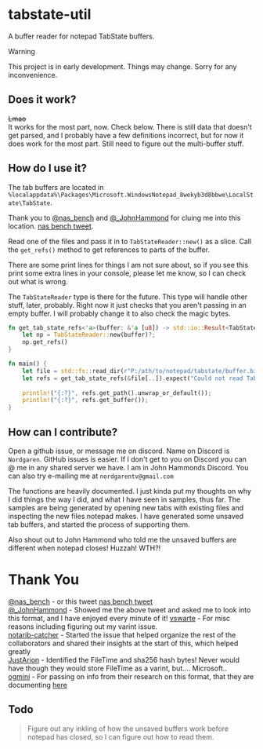 # tabstate-util
A buffer reader for notepad TabState buffers.  
> [!WARNING]
> This project is in early development. Things may change. Sorry for any inconvenience.

## Does it work?
~~Lmao~~  
It works for the most part, now. Check below. There is still data that doesn't get parsed, and I probably have a few definitions
incorrect, but for now it does work for the most part. Still need to figure out the multi-buffer stuff.    

## How do I use it?
The tab buffers are located in `%localappdata%\Packages\Microsoft.WindowsNotepad_8wekyb3d8bbwe\LocalState\TabState`.

Thank you to [@nas_bench](https://twitter.com/nas_bench) and [@_JohnHammond](https://twitter.com/_JohnHammond) for cluing 
me into this location. [nas bench tweet](https://twitter.com/nas_bench/status/1725658060104913019).  

Read one of the files and pass it in to `TabStateReader::new()` as a slice. Call the `get_refs()` method to get references 
to parts of the buffer.

There are some print lines for things I am not sure about, so if you see this print some extra lines in your console, please
let me know, so I can check out what is wrong.

The `TabStateReader` type is there for the future. This type will handle other stuff, later, probably. Right now it just
checks that you aren't passing in an empty buffer. I will probably change it to also check the magic bytes.

```rust
fn get_tab_state_refs<'a>(buffer: &'a [u8]) -> std::io::Result<TabStateRefs<'a>> {
    let np = TabStateReader::new(buffer)?;
    np.get_refs()
}

fn main() {
    let file = std::fs::read_dir(r"P:/ath/to/notepad/tabstate/buffer.bin").unwrap();
    let refs = get_tab_state_refs(&file[..]).expect("Could not read TabState buffer.");
    
    println!("{:?}", refs.get_path().unwrap_or_default());
    println!("{:?}", refs.get_buffer());
}
```

## How can I contribute?
Open a github issue, or message me on discord. Name on Discord is `Nordgaren`. GitHub issues is easier. If I don't get to 
you on Discord you can @ me in any shared server we have. I am in John Hammonds Discord. You can also try e-mailing me at 
`nordgarentv@gmail.com`

The functions are heavily documented. I just kinda put my thoughts on why I did things the way I did, and what I have seen
in samples, thus far. The samples are being generated by opening new tabs with existing files and inspecting the new files 
notepad makes. I have generated some unsaved tab buffers, and started the process of supporting them.  

Also shout out to John Hammond who told me the unsaved buffers are different when notepad closes! Huzzah! WTH?!

# Thank You
[@nas_bench](https://twitter.com/nas_bench) - or this tweet [nas bench tweet](https://twitter.com/nas_bench/status/1725658060104913019)  
[@_JohnHammond](https://twitter.com/_JohnHammond) - Showed me the above tweet and asked me to look into this format, and I 
have enjoyed every minute of it!
[vswarte](https://github.com/vswarte) - For misc reasons including figuring out my varint issue.  
[notarib-catcher](https://github.com/notarib-catcher) - Started the issue that helped organize the rest of the collaborators
and shared their insights at the start of this, which helped greatly  
[JustArion](https://github.com/JustArion) - Identified the FileTime and sha256 hash bytes! Never would have though they would 
store FileTime as a varint, but.... Microsoft..  
[ogmini](https://github.com/ogmini) - For passing on info from their research on this format, that they are documenting 
[here](https://github.com/ogmini/Notepad-Tabstate-Buffer)  

## Todo
> Figure out any inkling of how the unsaved buffers work before notepad has closed, so I can figure out how to read them.  
